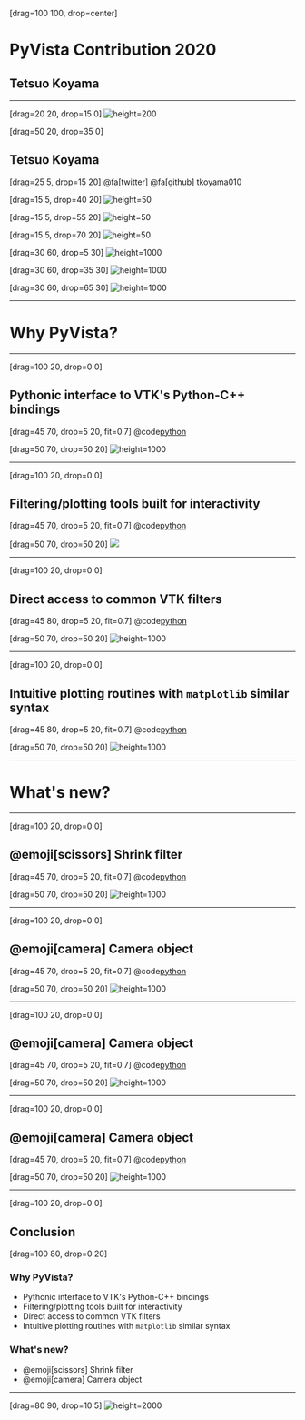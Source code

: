 [drag=100 100, drop=center]

# **PyVista Contribution 2020**
## Tetsuo Koyama

---
[drag=20 20, drop=15 0]
![height=200](https://avatars3.githubusercontent.com/u/7513610?s=400&u=3a29937127b197c7181f08901441c800271b5ba0&v=4)

[drag=50 20, drop=35 0]
## Tetsuo Koyama

[drag=25 5, drop=15 20]
@fa[twitter] @fa[github] tkoyama010

[drag=15 5, drop=40 20]
![height=50](https://img.shields.io/badge/Code-Python-informational?style=flat&logo=python&logoColor=white&color=2bbc8a)

[drag=15 5, drop=55 20]
![height=50](https://img.shields.io/badge/Code-C++-informational?style=flat&logo=c%2B%2B&logoColor=white&color=2bbc8a)

[drag=15 5, drop=70 20]
![height=50](https://img.shields.io/badge/Editors-Vim-informational?style=flat&logoColor=white&color=2bbc8a)

[drag=30 60, drop=5 30]
![height=1000](https://s2.booth.pm/11310e3f-8ea5-4a2e-921b-350dbd11b9c3/i/1304104/5bbe6711-286a-4071-98f8-7e31a3b77b48_base_resized.jpg)

[drag=30 60, drop=35 30]
![height=1000](https://s2.booth.pm/11310e3f-8ea5-4a2e-921b-350dbd11b9c3/i/1574241/bbb0e33d-9969-4282-9f2d-389a043ed863_base_resized.jpg)

[drag=30 60, drop=65 30]
![height=1000](https://s2.booth.pm/11310e3f-8ea5-4a2e-921b-350dbd11b9c3/i/1727985/518a6acb-ae4b-40a1-9a1c-2ae04e9497fc_base_resized.jpg)

---
# Why PyVista?

---
[drag=100 20, drop=0 0]
## Pythonic interface to VTK's Python-C++ bindings

[drag=45 70, drop=5 20, fit=0.7]
@code[python](opencae2020B13/test_bunny.py)

[drag=50 70, drop=50 20]
![height=1000](opencae2020B13/bunny.png)

---
[drag=100 20, drop=0 0]
## Filtering/plotting tools built for interactivity

[drag=45 70, drop=5 20, fit=0.7]
@code[python](opencae2020B13/test_widget_box.py)

[drag=50 70, drop=50 20]
![](https://pyvista-doc.readthedocs.io/ja/latest/_images/box-clip.gif)

---
[drag=100 20, drop=0 0]
## Direct access to common VTK filters

[drag=45 80, drop=5 20, fit=0.7]
@code[python](opencae2020B13/test_clip_box.py)

[drag=50 70, drop=50 20]
![height=1000](opencae2020B13/clip_box.png)

---
[drag=100 20, drop=0 0]
## Intuitive plotting routines with ```matplotlib``` similar syntax

[drag=45 80, drop=5 20, fit=0.7]
@code[python](opencae2020B13/test_multi_renderers.py)

[drag=50 70, drop=50 20]
![height=1000](opencae2020B13/multi_renderers.png)

---
# What's new?

---
[drag=100 20, drop=0 0]
## @emoji[scissors] Shrink filter

[drag=45 70, drop=5 20, fit=0.7]
@code[python](opencae2020B13/test_shrink.py)

[drag=50 70, drop=50 20]
![height=1000](opencae2020B13/shrink.png)

---
[drag=100 20, drop=0 0]
## @emoji[camera] Camera object

[drag=45 70, drop=5 20, fit=0.7]
@code[python](opencae2020B13/test_camera_zoom.py)

[drag=50 70, drop=50 20]
![height=1000](opencae2020B13/test_camera.png)

---
[drag=100 20, drop=0 0]
## @emoji[camera] Camera object

[drag=45 70, drop=5 20, fit=0.7]
@code[python](opencae2020B13/test_camera_zoom.py)

[drag=50 70, drop=50 20]
![height=1000](opencae2020B13/test_camera_zoom.png)

---
[drag=100 20, drop=0 0]
## @emoji[camera] Camera object

[drag=45 70, drop=5 20, fit=0.7]
@code[python](opencae2020B13/test_camera_up.py)

[drag=50 70, drop=50 20]
![height=1000](opencae2020B13/test_camera_up.png)

---
[drag=100 20, drop=0 0]
## Conclusion

[drag=100 80, drop=0 20]
### Why PyVista?
- Pythonic interface to VTK's Python-C++ bindings
- Filtering/plotting tools built for interactivity
- Direct access to common VTK filters
- Intuitive plotting routines with ```matplotlib``` similar syntax

### What's new?
- @emoji[scissors] Shrink filter
- @emoji[camera] Camera object

---
[drag=80 90, drop=10 5]
![height=2000](opencae2020B13/contributions01.png)
